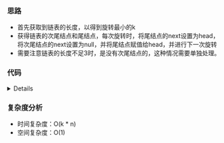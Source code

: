 ### 思路
+ 首先获取到链表的长度，以得到旋转最小的k
+ 获得链表的次尾结点和尾结点，每次旋转时，将尾结点的next设置为head，将次尾结点的next设置为null，并将尾结点赋值给head，并进行下一次旋转
+ 需要注意链表的长度不足3时，是没有次尾结点的，这种情况需要单独处理。

### 代码
<details>代码
<pre>
<code>
   public ListNode rotateRight(ListNode head, int k) {
           if (head == null) {
               return head;
           }
           int len = 0;
           ListNode tempHead = head;
           while (tempHead != null) {
               len++;
               tempHead = tempHead.next;
           }
           k = k % len;
           while (k > 0) {
               ListNode tail = null;
               ListNode prevTail = null;
               ListNode newHead = head;
               while (newHead != null) {
                   tail = newHead;
                   newHead = newHead.next;
                   if (newHead != null && newHead.next != null && newHead.next.next == null) {
                       prevTail = newHead;
                   }
               }
               tail.next = head;
               if (prevTail != null) {
                   prevTail.next = null;
               } else {
                   head.next = null;
               }
               head = tail;
               k--;
           }
           return head;
       } 
</code>
</pre>
</details>

### 复杂度分析
+ 时间复杂度：O(k * n)
+ 空间复杂度：O(1)